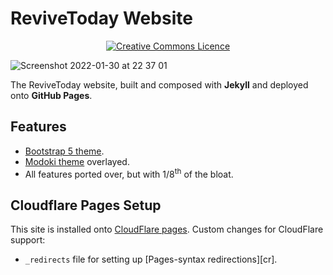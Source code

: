 # ReviveToday Website

<p align="center">
<a rel="license" href="http://creativecommons.org/licenses/by-nc-sa/4.0/"><img alt="Creative Commons Licence" style="border-width:0" src="https://i.creativecommons.org/l/by-nc-sa/4.0/80x15.png" /></a>
</p>

![Screenshot 2022-01-30 at 22 37 01](https://user-images.githubusercontent.com/11209477/151720833-73527e6f-6575-44db-ba2a-f61163db2d99.png)

The ReviveToday website, built and composed with **Jekyll** and deployed onto **GitHub Pages**. 

## Features

* [Bootstrap 5 theme](https://github.com/jonaharagon/jekyll-bootstrap-theme).
* [Modoki theme](https://github.com/ReviveToday/Modoki) overlayed.
* All features ported over, but with 1/8<sup>th</sup> of the bloat.

## Cloudflare Pages Setup

This site is installed onto [CloudFlare pages](https://revivetoday.pages.dev). Custom changes for CloudFlare support:

* `_redirects` file for setting up [Pages-syntax redirections][cr].
